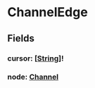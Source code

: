 # ChannelEdge

## Fields

### cursor: [[String](/api/graphql/scalars/string.md)]!

### node: [Channel](/api/graphql/objects/channel.md)
